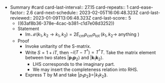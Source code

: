 - Summary #card
  card-last-interval:: 27.15
  card-repeats:: 1
  card-ease-factor:: 2.6
  card-next-schedule:: 2023-02-05T16:06:48.323Z
  card-last-reviewed:: 2023-01-09T13:06:48.323Z
  card-last-score:: 5
	- ((63af8b36-378e-4cac-b381-c1d7e08d3252))
	- Statement
		- $\operatorname{Im} \mathcal{M}\left(k_1, k_2 \rightarrow k_1, k_2\right)=2 E_{\mathrm{cm}} p_{\mathrm{cm}} \sigma_{\text {tot }}\left(k_1, k_2 \rightarrow\right.$ anything $)$
	- Proof
		- Invoke unitarity of the S-matrix.
		- Write $S=1+iT$, then $-i\left(T-T^{\dagger}\right)=T^{\dagger} T$. Take the matrix element between two states $\left|\mathbf{p}_1 \mathbf{p}_2\right\rangle$ and $\left|\mathbf{k}_1 \mathbf{k}_2\right\rangle$.
			- LHS corresponds to the imaginary part.
			- We may insert the completeness relation into RHS.
		- Express T by M and take $|p_1p_2\rang=|k_1k_2\rang$.